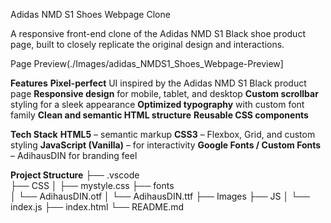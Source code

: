 Adidas NMD S1 Shoes Webpage Clone

A responsive front-end clone of the Adidas NMD S1 Black shoe product page, built to closely replicate the original design and interactions.

Page Preview(./Images/adidas_NMDS1_Shoes_Webpage-Preview]

**Features**
**Pixel-perfect** UI inspired by the Adidas NMD S1 Black product page
**Responsive design** for mobile, tablet, and desktop
**Custom scrollbar** styling for a sleek appearance
**Optimized typography** with custom font family
**Clean and semantic HTML structure**
**Reusable CSS components**

**Tech Stack**
**HTML5** – semantic markup
**CSS3** – Flexbox, Grid, and custom styling
**JavaScript (Vanilla)** – for interactivity
**Google Fonts / Custom Fonts** – AdihausDIN for branding feel

**Project Structure**
├── .vscode       
├── CSS 
│   ├── mystyle.css
├── fonts         
│   └── AdihausDIN.otf
│   └── AdihausDIN.ttf
├── Images 
├── JS
│   └── index.js
├── index.html
└── README.md
